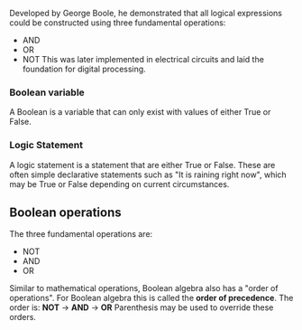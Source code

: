

Developed by George Boole, he demonstrated that all logical expressions could be constructed using three fundamental operations:
- AND
- OR
- NOT
This was later implemented in electrical circuits and laid the foundation for digital processing.


### Boolean variable 
A Boolean is a variable that can only exist with values of either True or False.


### Logic Statement
A logic statement is a statement that are either True or False.
These are often simple declarative statements such as "It is raining right now", which may be True or False depending on current circumstances.


## Boolean operations
The three fundamental operations are:
- NOT
- AND
- OR

Similar to mathematical operations, Boolean algebra also has a "order of operations".
For Boolean algebra this is called the **order of precedence**.
The order is:  **NOT** -> **AND** -> **OR**
Parenthesis may be used to override these orders.
